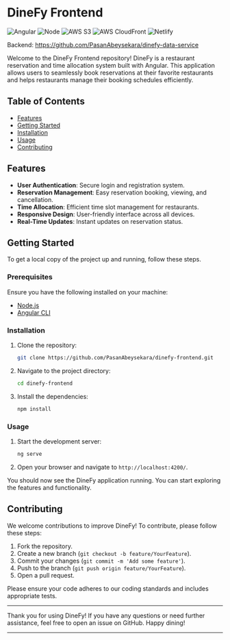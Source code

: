 # DineFy Frontend
![Angular](https://img.shields.io/badge/angular-v17.0.0-red)
![Node](https://img.shields.io/badge/node-v18.17.0-green)
![AWS S3](https://img.shields.io/badge/AWS-S3-orange)
![AWS CloudFront](https://img.shields.io/badge/AWS-CloudFront-blue)
![Netlify](https://img.shields.io/badge/Netlify-000000?logo=netlify&logoColor=white)


Backend: https://github.com/PasanAbeysekara/dinefy-data-service

Welcome to the DineFy Frontend repository! DineFy is a restaurant reservation and time allocation system built with Angular. This application allows users to seamlessly book reservations at their favorite restaurants and helps restaurants manage their booking schedules efficiently.

## Table of Contents

- [Features](#features)
- [Getting Started](#getting-started)
- [Installation](#installation)
- [Usage](#usage)
- [Contributing](#contributing)

## Features

- **User Authentication**: Secure login and registration system.
- **Reservation Management**: Easy reservation booking, viewing, and cancellation.
- **Time Allocation**: Efficient time slot management for restaurants.
- **Responsive Design**: User-friendly interface across all devices.
- **Real-Time Updates**: Instant updates on reservation status.

## Getting Started

To get a local copy of the project up and running, follow these steps.

### Prerequisites

Ensure you have the following installed on your machine:

- [Node.js](https://nodejs.org/)
- [Angular CLI](https://angular.io/cli)

### Installation

1. Clone the repository:
   ```sh
   git clone https://github.com/PasanAbeysekara/dinefy-frontend.git
   ```
2. Navigate to the project directory:
   ```sh
   cd dinefy-frontend
   ```
3. Install the dependencies:
   ```sh
   npm install
   ```

### Usage

1. Start the development server:
   ```sh
   ng serve
   ```
2. Open your browser and navigate to `http://localhost:4200/`.

You should now see the DineFy application running. You can start exploring the features and functionality.

## Contributing

We welcome contributions to improve DineFy! To contribute, please follow these steps:

1. Fork the repository.
2. Create a new branch (`git checkout -b feature/YourFeature`).
3. Commit your changes (`git commit -m 'Add some feature'`).
4. Push to the branch (`git push origin feature/YourFeature`).
5. Open a pull request.

Please ensure your code adheres to our coding standards and includes appropriate tests.

---

Thank you for using DineFy! If you have any questions or need further assistance, feel free to open an issue on GitHub. Happy dining!

---

